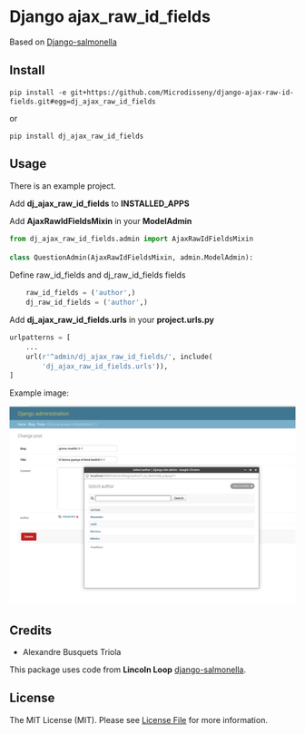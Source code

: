 # Django ajax_raw_id_fields

Based on [Django-salmonella](https://github.com/lincolnloop/django-salmonella)

## Install

```
pip install -e git+https://github.com/Microdisseny/django-ajax-raw-id-fields.git#egg=dj_ajax_raw_id_fields
```
or

```
pip install dj_ajax_raw_id_fields
```

## Usage

There is an example project.

Add **dj\_ajax\_raw_id\_fields** to **INSTALLED\_APPS**

Add **AjaxRawIdFieldsMixin** in your **ModelAdmin**

```python
from dj_ajax_raw_id_fields.admin import AjaxRawIdFieldsMixin

class QuestionAdmin(AjaxRawIdFieldsMixin, admin.ModelAdmin):
```

Define raw_id_fields and dj_raw_id_fields fields

```python
    raw_id_fields = ('author',)
    dj_raw_id_fields = ('author',)
```


Add **dj_ajax_raw_id_fields.urls** in your **project.urls.py**

```python
urlpatterns = [
    ...
    url(r'^admin/dj_ajax_raw_id_fields/', include(
        'dj_ajax_raw_id_fields.urls')),
]
```

Example image:

![](example.png?raw=true)

## Credits

- Alexandre Busquets Triola

This package uses code from **Lincoln Loop** [django-salmonella](https://github.com/lincolnloop/django-salmonella).


## License

The MIT License (MIT). Please see [License File](LICENSE.md) for more information.
